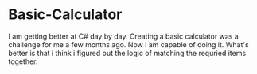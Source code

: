 # Basic-Calculator

I am getting better at C# day by day. Creating a basic calculator was a challenge for me a few months ago. Now i am capable of doing it. What's better is that i think i figured out the logic of matching the requried items together.  
